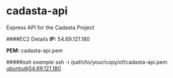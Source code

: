 # cadasta-api
Express API for the Cadasta Project

####EC2 Details
**IP:** 54.69.121.180

**PEM:** cadasta-api.pem

#####*ssh example*
ssh -i /path/to/your/copy/of/cadasta-api.pem  ubuntu@54.69.121.180